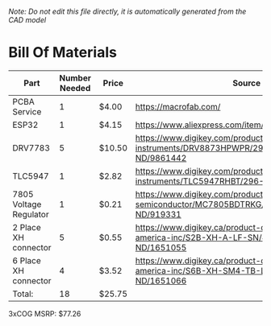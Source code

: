 ###### Note: Do not edit this file directly, it is automatically generated from the CAD model 
# Bill Of Materials 
 |Part|Number Needed|Price|Source| 
 |----|----------|-----|-----|
|PCBA Service|1|$4.00|https://macrofab.com/|
|ESP32|1|$4.15|https://www.aliexpress.com/item/32928267626.html|
|DRV7783|5|$10.50|https://www.digikey.com/product-detail/en/texas-instruments/DRV8873HPWPR/296-53139-2-ND/9861442|
|TLC5947|1|$2.82|https://www.digikey.com/product-detail/en/texas-instruments/TLC5947RHBT/296-23820-2-ND/1958742|
|7805 Voltage Regulator|1|$0.21|https://www.digikey.com/product-detail/en/on-semiconductor/MC7805BDTRKG/MC7805BDTRKGOSTR-ND/919331|
|2 Place XH connector|5|$0.55|https://www.digikey.ca/product-detail/en/jst-sales-america-inc/S2B-XH-A-LF-SN/455-2257-ND/1651055|
|6 Place XH connector|4|$3.52|https://www.digikey.ca/product-detail/en/jst-sales-america-inc/S6B-XH-SM4-TB-LF-SN/455-2264-2-ND/1651066|
|Total: |18|$25.75| |

 3xCOG MSRP: $77.26